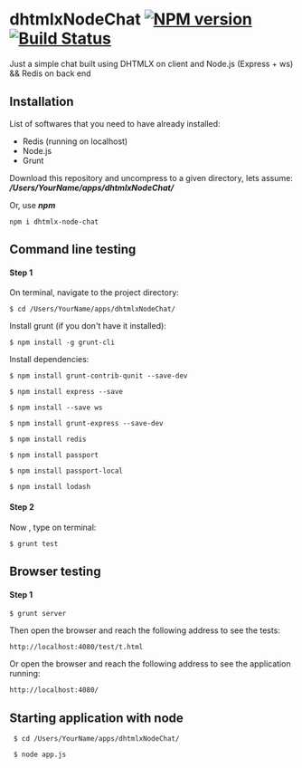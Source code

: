 # dhtmlxNodeChat  [![NPM version](https://badge.fury.io/js/dhtmlx-node-chat.png)](http://badge.fury.io/js/dhtmlx-node-chat) [![Build Status](https://travis-ci.org/web2solutions/dhtmlxNodeChat.svg?branch=master)](https://travis-ci.org/web2solutions/dhtmlxNodeChat)

Just a simple chat built using DHTMLX on client and Node.js (Express + ws) && Redis on back end


## Installation

List of softwares that you need to have already installed:

 - Redis (running on localhost)
 - Node.js
 - Grunt

Download this repository and uncompress to a given directory, lets assume: ***/Users/YourName/apps/dhtmlxNodeChat/***

Or, use ***npm***

    npm i dhtmlx-node-chat


##  Command line testing

#### Step 1

On terminal, navigate to the project directory:

    $ cd /Users/YourName/apps/dhtmlxNodeChat/

Install grunt (if you don't have it installed):

    $ npm install -g grunt-cli

Install dependencies:

    $ npm install grunt-contrib-qunit --save-dev

    $ npm install express --save

    $ npm install --save ws

    $ npm install grunt-express --save-dev

    $ npm install redis

    $ npm install passport

    $ npm install passport-local

    $ npm install lodash


#### Step 2

Now , type on terminal:

    $ grunt test


##  Browser testing

#### Step 1

    $ grunt server

Then open the browser and reach the following address to see the tests: 

	http://localhost:4080/test/t.html

Or open the browser and reach the following address to see the application running:

	http://localhost:4080/


## Starting application with node

	 $ cd /Users/YourName/apps/dhtmlxNodeChat/

	 $ node app.js

